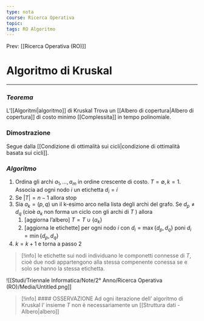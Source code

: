 ```yaml
---
type: nota
course: Ricerca Operativa
topic: 
tags: RO Algoritmo
---
```


Prev: [[Ricerca Operativa (RO)]]

# Algoritmo di Kruskal
---


### *Teorema*

L’[[Algoritmi|algoritmo]] di Kruskal Trova un [[Albero di copertura|Albero di copertura]] di costo minimo [[Complessita]] in tempo polinomiale.

### Dimostrazione

Segue dalla [[Condizione di ottimalità sui cicli|condizione di ottimalità basata sui cicli]].

### *Algoritmo*

1. Ordina gli archi $a_1,\dots,a_m$ in ordine crescente di costo. $T = \emptyset ,k=1$. Associa ad ogni nodo $i$ un etichetta $d_i=i$
2. Se $|T| = n-1$ allora stop
3. Sia $a_k = (p,q)$ un il k-esimo arco nella lista degli archi del grafo.
Se $d_p \not= d_q$ (cioè $a_k$ non forma un ciclo con gli archi di $T$ ) allora
    1. [aggiorna l’albero] $T = T \cup \{ a_k\}$
    2. [aggiorna le etichette] per ogni nodo $i$  con $d_i = \max\{d_p,d_q\}$ poni $d_i = \min\{d_p,d_q\}$
4. $k=k+1$   e torna a passo 2


>[!info]
le etichette sui nodi individuano le componetti connesse di $T$, cioè due nodi appartengono alla stessa compenente conessa se e solo se hanno la stessa etichetta.





![[Studi/Triennale Informatica/Note/2° Anno/Ricerca Operativa (RO)/Media/Untitled.png]]


>[!info] #### OSSERVAZIONE
>Ad ogni iterazione dell’ algoritmo di Kruskal l’ insieme $T$ non è necessariamente un [[Struttura dati - Albero|albero]]